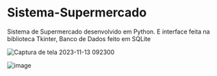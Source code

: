 # Sistema-Supermercado
Sistema de Supermercado desenvolvido em Python. E interface feita na biblioteca Tkinter, Banco de Dados feito em SQLite

![Captura de tela 2023-11-13 092300](https://github.com/JerseyIWNL/Sistema-Supermercado/assets/95497356/4ed2e293-2cfe-4aea-8bf7-06196b192b6d)


![image](https://github.com/JerseyIWNL/Sistema-Supermercado/assets/95497356/145e88d9-cad5-4edd-910b-bd995268a399)
